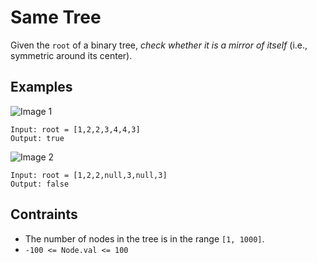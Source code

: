# Same Tree
Given the `root` of a binary tree, <i>check whether it is a mirror of itself</i> (i.e., symmetric around its center).

## Examples
![Image 1](https://user-images.githubusercontent.com/66882470/126311860-cc7a494c-8dbd-4bae-a3cb-3c0e9e85dba0.jpg)
```
Input: root = [1,2,2,3,4,4,3]
Output: true
```
![Image 2](https://user-images.githubusercontent.com/66882470/126312069-f374b792-6fed-492a-9676-4bc4f9a10ea7.jpg)
```
Input: root = [1,2,2,null,3,null,3]
Output: false
```

## Contraints
* The number of nodes in the tree is in the range `[1, 1000]`.
* `-100 <= Node.val <= 100`
